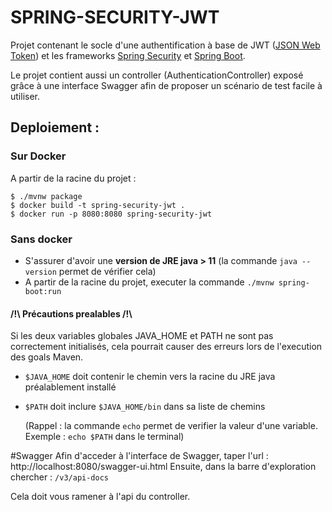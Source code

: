 # SPRING-SECURITY-JWT
Projet contenant le socle d'une authentification à base de JWT ([JSON Web Token](https://fr.wikipedia.org/wiki/JSON_Web_Token)) et les frameworks [Spring Security](https://spring.io/projects/spring-security) et [Spring Boot](https://spring.io/projects/spring-boot).

Le projet contient aussi un controller (AuthenticationController) exposé grâce à une interface Swagger afin de proposer un scénario de test facile à utiliser.
## Deploiement :
### Sur Docker
A partir de la racine du projet :

    $ ./mvnw package 
    $ docker build -t spring-security-jwt .
    $ docker run -p 8080:8080 spring-security-jwt
### Sans docker
- S'assurer d'avoir une **version de JRE java > 11** (la commande `java --version` permet de vérifier cela)
- A partir de la racine du projet, executer la commande `./mvnw spring-boot:run`

#### /!\ Précautions prealables /!\
Si les deux variables globales JAVA_HOME et PATH ne sont pas correctement initialisés, cela pourrait causer des erreurs lors de l'execution des goals Maven.
- `$JAVA_HOME` doit contenir le chemin vers la racine du JRE java préalablement installé
- `$PATH` doit inclure `$JAVA_HOME/bin` dans sa liste de chemins

  (Rappel : la commande `echo` permet de verifier la valeur d'une variable. Exemple : `echo $PATH` dans le terminal)

#Swagger
Afin d'acceder à l'interface de Swagger, taper l'url :
    http://localhost:8080/swagger-ui.html
Ensuite, dans la barre d'exploration chercher : `/v3/api-docs`

Cela doit vous ramener à l'api du controller.
